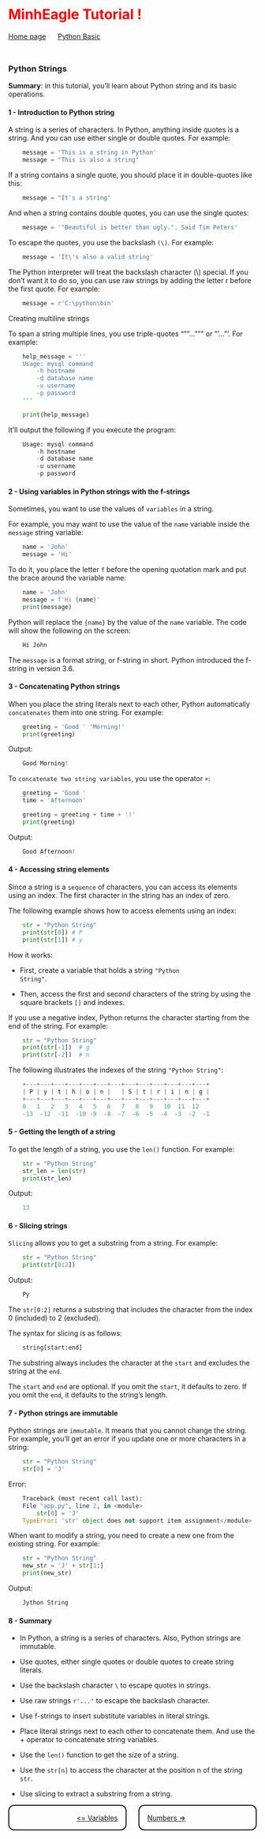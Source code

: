 <h1 style="color:red">MinhEagle Tutorial !</h1>

<div style="width:100%;display:flex;justify-content:flex-start;align-items:center;gap:24px;padding-bottom:24px">
    <div>
        <a href="../README.md">Home page</a>
    </div>
    <div>
        <a href="../overview.md">Python Basic</a>
    </div>
</div>

### Python Strings

**Summary**: in this tutorial, you’ll learn about Python string and its basic operations.

#### 1 - Introduction to Python string

<p>A string is a series of characters. In Python, anything inside quotes is a string. And you can use either single or double quotes. For example:</p>

```python
    message = 'This is a string in Python'
    message = "This is also a string"
```

<p>If a string contains a single quote, you should place it in double-quotes like this:</p>

```python
    message = "It's a string"
```

<p>And when a string contains double quotes, you can use the single quotes:</p>

```python
    message = '"Beautiful is better than ugly.". Said Tim Peters'
```

<p>To escape the quotes, you use the backslash <code>(\)</code>. For example:</p>

```python
    message = 'It\'s also a valid string'
```

<p>The Python interpreter will treat the backslash character (\) special. If you don’t want it to do so, you can use raw strings by adding the letter r before the first quote. For example:</p>

```python
    message = r'C:\python\bin'
```

<p>Creating multiline strings</p>

<p>To span a string multiple lines, you use triple-quotes “””…””” or ”’…”’. For example:</p>

```python
    help_message = '''
    Usage: mysql command
        -h hostname
        -d database name
        -u username
        -p password
    '''

    print(help_message)
```

<p>It’ll output the following if you execute the program:</p>

```python
    Usage: mysql command
        -h hostname
        -d database name
        -u username
        -p password
```

#### 2 - Using variables in Python strings with the f-strings

<p>Sometimes, you want to use the values of <code>variables</code> in a string.</p>

<p>For example, you may want to use the value of the <code>name</code> variable inside the <code>message</code> string variable:</p>

```python
    name = 'John'
    message = 'Hi'
```

<p>To do it, you place the letter <code>f</code> before the opening quotation mark and put the brace around the variable name:</p>

```python
    name = 'John'
    message = f'Hi {name}'
    print(message)
```

<p>Python will replace the <code>{name}</code> by the value of the <code>name</code> variable. The code will show the following on the screen:</p>

```python
    Hi John
```

<p>The <code>message</code> is a format string, or f-string in short. Python introduced the f-string in version 3.6.</p>

#### 3 - Concatenating Python strings

<p>When you place the string literals next to each other, Python automatically <code>concatenates</code> them into one string. For example:</p>

```python
    greeting = 'Good ' 'Morning!'
    print(greeting)
```

<p>Output:</p>

```python
    Good Morning!
```

<p>To <code>concatenate two string variables</code>, you use the operator <code>+</code>:</p>

```python
    greeting = 'Good '
    time = 'Afternoon'

    greeting = greeting + time + '!'
    print(greeting)
```

<p>Output:</p>

```python
    Good Afternoon!
```

#### 4 - Accessing string elements

<p>Since a string is a <code>sequence</code>  of characters, you can access its elements using an index. The first character in the string has an index of zero.</p>

<p>The following example shows how to access elements using an index:</p>

```python
    str = "Python String"
    print(str[0]) # P
    print(str[1]) # y
```

<p>How it works:</p>

- First, create a variable that holds a string <code>"Python String"</code>.

- Then, access the first and second characters of the string by using the square brackets <code>[]</code> and indexes.

<p>If you use a negative index, Python returns the character starting from the end of the string. For example:</p>

```python
    str = "Python String"
    print(str[-1])  # g
    print(str[-2])  # n
```

<p>The following illustrates the indexes of the string <code>"Python String"</code>:</p>

```python
    +---+---+---+---+---+---+---+---+---+---+---+---+---+
    | P | y | t | h | o | n |   | S | t | r | i | n | g |
    +---+---+---+---+---+---+---+---+---+---+---+---+---+
    0   1   2   3   4   5   6   7   8   9   10  11  12
    -13  -12  -11  -10 -9  -8  -7  -6  -5  -4  -3  -2  -1
```

#### 5 - Getting the length of a string

<p>To get the length of a string, you use the <code>len()</code> function. For example:</p>

```python
    str = "Python String"
    str_len = len(str)
    print(str_len)
```

<p>Output:</p>

```python
    13
```

#### 6 - Slicing strings

<p><code>Slicing</code> allows you to get a substring from a string. For example:</p>

```python
    str = "Python String"
    print(str[0:2])
```

<p>Output:</p>

```python
    Py
```

<p>The <code>str[0:2]</code> returns a substring that includes the character from the index 0 (included) to 2 (excluded).</p>

<p>The syntax for slicing is as follows:</p>

```python
    string[start:end]
```

<p>The substring always includes the character at the <code>start</code> and excludes the string at the <code>end</code>.</p>

<p>The <code>start</code> and <code>end</code> are optional. If you omit the <code>start</code>, it defaults to zero. If you omit the <code>end</code>, it defaults to the string’s length.</p>

#### 7 - Python strings are immutable

<p>Python strings are <code>immutable</code>. It means that you cannot change the string. For example, you’ll get an error if you update one or more characters in a string:</p>

```python
    str = "Python String"
    str[0] = 'J'
```

<p>Error:</p>

```python
    Traceback (most recent call last):
    File "app.py", line 2, in <module>
        str[0] = 'J'
    TypeError: 'str' object does not support item assignment</module>
```

<p>When want to modify a string, you need to create a new one from the existing string. For example:</p>

```python
    str = "Python String"
    new_str = 'J' + str[1:]
    print(new_str)
```

<p>Output:</p>

```python
    Jython String
```

#### 8 - Summary

- In Python, a string is a series of characters. Also, Python strings are immutable.

- Use quotes, either single quotes or double quotes to create string literals.

- Use the backslash character <code>\\</code> to escape quotes in strings.

- Use raw strings <code>r'...'</code> to escape the backslash character.

- Use f-strings to insert substitute variables in literal strings.

- Place literal strings next to each other to concatenate them. And use the + operator to concatenate string variables.

- Use the <code>len()</code> function to get the size of a string.

- Use the <code>str[n]</code> to access the character at the position n of the string <code>str</code>.

- Use slicing to extract a substring from a string.

<div style="width:100%;display:flex;justify-content:space-between;align-items:center;gap:24px">
    <div style="width:50%;height:48px;border-style:solid;border-width:2px;border-radius:12px;display:flex;justify-content:flex-end;align-items:center;padding-right:16px">
        <a href="./variables.md"><= Variables</a>
    </div>
    <div style="width:50%;height:48px;border-style:solid;border-width:2px;border-radius:12px;display:flex;justify-content:flex-start;align-items:center;padding-left:16px">
        <a href="./numbers.md">Numbers =></a>
    </div>
</div>

